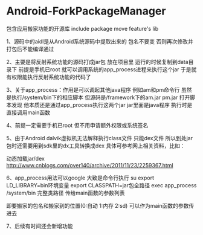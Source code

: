 Android-ForkPackageManager
==========================

包含应用搬家功能的开源库  include package move feature's lib

1、源码中的aidl是从Android系统源码中提取出来的 包名不要变 否则再次修改并打包后不能编译通过

2、主要是将反射系统功能的源码打成jar包 放在项目里 运行的时候复制到data目录下 
前提是手机已root 就可以调用系统的app_process进程来执行这个jar 于是就有权限能执行反射系统功能的代码了

3、关于app_process：作用是可以调起其他java程序 
例如am和pm命令行 虽然是执行/system/bin下的相应脚本 但源码是/framework下的am.jar pm.jar 
打开脚本发现 他本质还是通过app_process执行这两个jar jar里面是java程序 执行时是直接调用main函数

4、前提一定需要手机已root 但不用申请额外权限或系统签名

5、由于Android dalvik虚拟机无法解释执行class文件 只能dex文件 所以到处jar包时还需要用到sdk里的dx工具转换成dex
具体可参考网上相关资料，比如：

动态加载jar/dex
http://www.cnblogs.com/over140/archive/2011/11/23/2259367.html

6、app_process用法可以google
大致是命令行执行
su 
export LD_LIBRARY=bin环境变量
export CLASSPATH=jar包全路径
exec app_process /system/bin 完整类路径 传给main函数的参数列表

即要搬家的包名和搬家到的位置(0:自动 1:内存 2:sd) 可以作为main函数的参数传进去

7、后续有时间还会新增功能
